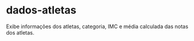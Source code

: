 # dados-atletas
Exibe informações dos atletas, categoria, IMC e média calculada das notas dos atletas. 
